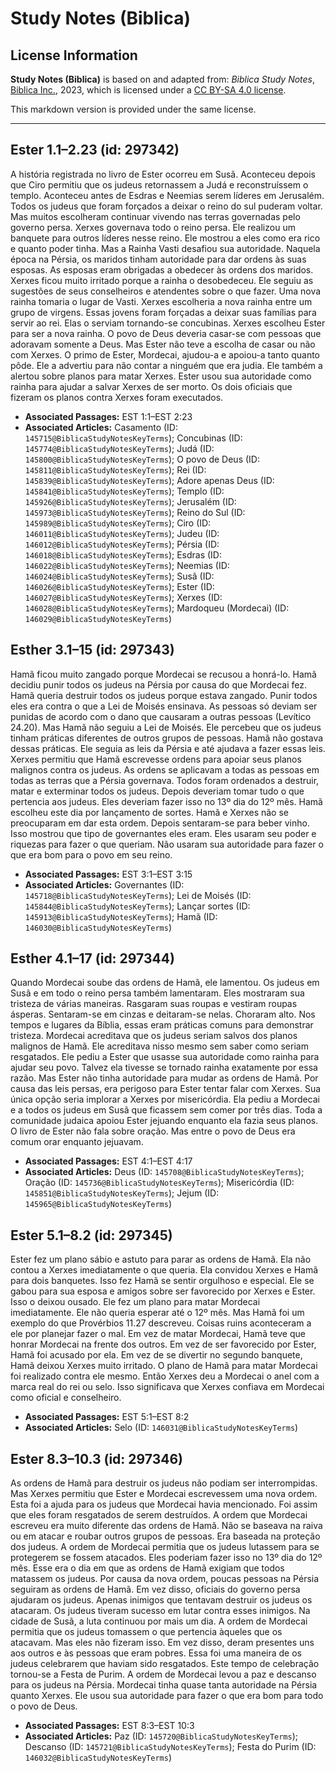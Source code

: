 # Study Notes (Biblica)

## License Information

**Study Notes (Biblica)** is based on and adapted from: _Biblica Study Notes_, [Biblica Inc.](https://www.biblica.com/), 2023, which is licensed under a [CC BY-SA 4.0 license](https://creativecommons.org/licenses/by-sa/4.0/legalcode.en).

This markdown version is provided under the same license.



--------------------------------

## Ester 1.1–2.23 (id: 297342)

A história registrada no livro de Ester ocorreu em Susã. Aconteceu depois que Ciro permitiu que os judeus retornassem a Judá e reconstruíssem o templo. Aconteceu antes de Esdras e Neemias serem líderes em Jerusalém. Todos os judeus que foram forçados a deixar o reino do sul puderam voltar. Mas muitos escolheram continuar vivendo nas terras governadas pelo governo persa. Xerxes governava todo o reino persa. Ele realizou um banquete para outros líderes nesse reino. Ele mostrou a eles como era rico e quanto poder tinha. Mas a Rainha Vasti desafiou sua autoridade. Naquela época na Pérsia, os maridos tinham autoridade para dar ordens às suas esposas. As esposas eram obrigadas a obedecer às ordens dos maridos. Xerxes ficou muito irritado porque a rainha o desobedeceu. Ele seguiu as sugestões de seus conselheiros e atendentes sobre o que fazer. Uma nova rainha tomaria o lugar de Vasti. Xerxes escolheria a nova rainha entre um grupo de virgens. Essas jovens foram forçadas a deixar suas famílias para servir ao rei. Elas o serviam tornando\-se concubinas. Xerxes escolheu Ester para ser a nova rainha. O povo de Deus deveria casar\-se com pessoas que adoravam somente a Deus. Mas Ester não teve a escolha de casar ou não com Xerxes. O primo de Ester, Mordecai, ajudou\-a e apoiou\-a tanto quanto pôde. Ele a advertiu para não contar a ninguém que era judia. Ele também a alertou sobre planos para matar Xerxes. Ester usou sua autoridade como rainha para ajudar a salvar Xerxes de ser morto. Os dois oficiais que fizeram os planos contra Xerxes foram executados.

* **Associated Passages:** EST 1:1–EST 2:23
* **Associated Articles:** Casamento (ID: `145715@BiblicaStudyNotesKeyTerms`); Concubinas (ID: `145774@BiblicaStudyNotesKeyTerms`); Judá (ID: `145800@BiblicaStudyNotesKeyTerms`); O povo de Deus (ID: `145811@BiblicaStudyNotesKeyTerms`); Rei (ID: `145839@BiblicaStudyNotesKeyTerms`); Adore apenas Deus (ID: `145841@BiblicaStudyNotesKeyTerms`); Templo (ID: `145926@BiblicaStudyNotesKeyTerms`); Jerusalém (ID: `145973@BiblicaStudyNotesKeyTerms`); Reino do Sul (ID: `145989@BiblicaStudyNotesKeyTerms`); Ciro (ID: `146011@BiblicaStudyNotesKeyTerms`); Judeu (ID: `146012@BiblicaStudyNotesKeyTerms`); Pérsia (ID: `146018@BiblicaStudyNotesKeyTerms`); Esdras (ID: `146022@BiblicaStudyNotesKeyTerms`); Neemias (ID: `146024@BiblicaStudyNotesKeyTerms`); Susã (ID: `146026@BiblicaStudyNotesKeyTerms`); Ester (ID: `146027@BiblicaStudyNotesKeyTerms`); Xerxes (ID: `146028@BiblicaStudyNotesKeyTerms`); Mardoqueu (Mordecai) (ID: `146029@BiblicaStudyNotesKeyTerms`)

## Esther 3.1–15 (id: 297343)

Hamã ficou muito zangado porque Mordecai se recusou a honrá\-lo. Hamã decidiu punir todos os judeus na Pérsia por causa do que Mordecai fez. Hamã queria destruir todos os judeus porque estava zangado. Punir todos eles era contra o que a Lei de Moisés ensinava. As pessoas só deviam ser punidas de acordo com o dano que causaram a outras pessoas (Levítico 24\.20\). Mas Hamã não seguiu a Lei de Moisés. Ele percebeu que os judeus tinham práticas diferentes de outros grupos de pessoas. Hamã não gostava dessas práticas. Ele seguia as leis da Pérsia e até ajudava a fazer essas leis. Xerxes permitiu que Hamã escrevesse ordens para apoiar seus planos malignos contra os judeus. As ordens se aplicavam a todas as pessoas em todas as terras que a Pérsia governava. Todos foram ordenados a destruir, matar e exterminar todos os judeus. Depois deveriam tomar tudo o que pertencia aos judeus. Eles deveriam fazer isso no 13º dia do 12º mês. Hamã escolheu este dia por lançamento de sortes. Hamã e Xerxes não se preocuparam em dar esta ordem. Depois sentaram\-se para beber vinho. Isso mostrou que tipo de governantes eles eram. Eles usaram seu poder e riquezas para fazer o que queriam. Não usaram sua autoridade para fazer o que era bom para o povo em seu reino.

* **Associated Passages:** EST 3:1–EST 3:15
* **Associated Articles:** Governantes (ID: `145718@BiblicaStudyNotesKeyTerms`); Lei de Moisés (ID: `145844@BiblicaStudyNotesKeyTerms`); Lançar sortes (ID: `145913@BiblicaStudyNotesKeyTerms`); Hamã (ID: `146030@BiblicaStudyNotesKeyTerms`)

## Esther 4.1–17 (id: 297344)

Quando Mordecai soube das ordens de Hamã, ele lamentou. Os judeus em Susã e em todo o reino persa também lamentaram. Eles mostraram sua tristeza de várias maneiras. Rasgaram suas roupas e vestiram roupas ásperas. Sentaram\-se em cinzas e deitaram\-se nelas. Choraram alto. Nos tempos e lugares da Bíblia, essas eram práticas comuns para demonstrar tristeza. Mordecai acreditava que os judeus seriam salvos dos planos malignos de Hamã. Ele acreditava nisso mesmo sem saber como seriam resgatados. Ele pediu a Ester que usasse sua autoridade como rainha para ajudar seu povo. Talvez ela tivesse se tornado rainha exatamente por essa razão. Mas Ester não tinha autoridade para mudar as ordens de Hamã. Por causa das leis persas, era perigoso para Ester tentar falar com Xerxes. Sua única opção seria implorar a Xerxes por misericórdia. Ela pediu a Mordecai e a todos os judeus em Susã que ficassem sem comer por três dias. Toda a comunidade judaica apoiou Ester jejuando enquanto ela fazia seus planos. O livro de Ester não fala sobre oração. Mas entre o povo de Deus era comum orar enquanto jejuavam.

* **Associated Passages:** EST 4:1–EST 4:17
* **Associated Articles:** Deus (ID: `145708@BiblicaStudyNotesKeyTerms`); Oração (ID: `145736@BiblicaStudyNotesKeyTerms`); Misericórdia (ID: `145851@BiblicaStudyNotesKeyTerms`); Jejum (ID: `145965@BiblicaStudyNotesKeyTerms`)

## Ester 5.1–8.2 (id: 297345)

Ester fez um plano sábio e astuto para parar as ordens de Hamã. Ela não contou a Xerxes imediatamente o que queria. Ela convidou Xerxes e Hamã para dois banquetes. Isso fez Hamã se sentir orgulhoso e especial. Ele se gabou para sua esposa e amigos sobre ser favorecido por Xerxes e Ester. Isso o deixou ousado. Ele fez um plano para matar Mordecai imediatamente. Ele não queria esperar até o 12º mês. Mas Hamã foi um exemplo do que Provérbios 11\.27 descreveu. Coisas ruins aconteceram a ele por planejar fazer o mal. Em vez de matar Mordecai, Hamã teve que honrar Mordecai na frente dos outros. Em vez de ser favorecido por Ester, Hamã foi acusado por ela. Em vez de se divertir no segundo banquete, Hamã deixou Xerxes muito irritado. O plano de Hamã para matar Mordecai foi realizado contra ele mesmo. Então Xerxes deu a Mordecai o anel com a marca real do rei ou selo. Isso significava que Xerxes confiava em Mordecai como oficial e conselheiro.

* **Associated Passages:** EST 5:1–EST 8:2
* **Associated Articles:** Selo (ID: `146031@BiblicaStudyNotesKeyTerms`)

## Ester 8.3–10.3 (id: 297346)

As ordens de Hamã para destruir os judeus não podiam ser interrompidas. Mas Xerxes permitiu que Ester e Mordecai escrevessem uma nova ordem. Esta foi a ajuda para os judeus que Mordecai havia mencionado. Foi assim que eles foram resgatados de serem destruídos. A ordem que Mordecai escreveu era muito diferente das ordens de Hamã. Não se baseava na raiva ou em atacar e roubar outros grupos de pessoas. Era baseada na proteção dos judeus. A ordem de Mordecai permitia que os judeus lutassem para se protegerem se fossem atacados. Eles poderiam fazer isso no 13º dia do 12º mês. Esse era o dia em que as ordens de Hamã exigiam que todos matassem os judeus. Por causa da nova ordem, poucas pessoas na Pérsia seguiram as ordens de Hamã. Em vez disso, oficiais do governo persa ajudaram os judeus. Apenas inimigos que tentavam destruir os judeus os atacaram. Os judeus tiveram sucesso em lutar contra esses inimigos. Na cidade de Susã, a luta continuou por mais um dia. A ordem de Mordecai permitia que os judeus tomassem o que pertencia àqueles que os atacavam. Mas eles não fizeram isso. Em vez disso, deram presentes uns aos outros e às pessoas que eram pobres. Essa foi uma maneira de os judeus celebrarem que haviam sido resgatados. Este tempo de celebração tornou\-se a Festa de Purim. A ordem de Mordecai levou a paz e descanso para os judeus na Pérsia. Mordecai tinha quase tanta autoridade na Pérsia quanto Xerxes. Ele usou sua autoridade para fazer o que era bom para todo o povo de Deus.

* **Associated Passages:** EST 8:3–EST 10:3
* **Associated Articles:** Paz (ID: `145720@BiblicaStudyNotesKeyTerms`); Descanso (ID: `145721@BiblicaStudyNotesKeyTerms`); Festa do Purim (ID: `146032@BiblicaStudyNotesKeyTerms`)

